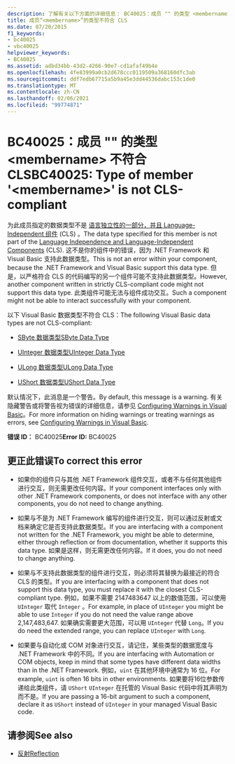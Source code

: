 ```yaml
---
description: 了解有关以下方面的详细信息： BC40025：成员 "" 的类型 <membername> 不符合 CLS
title: 成员“<membername>”的类型不符合 CLS
ms.date: 07/20/2015
f1_keywords:
- bc40025
- vbc40025
helpviewer_keywords:
- BC40025
ms.assetid: adbd34bb-43d2-4266-90e7-cd1afaf49b4e
ms.openlocfilehash: 4fe83999a0cb2d678ccc0119509a368160dfc3ab
ms.sourcegitcommit: ddf7edb67715a5b9a45e3dd44536dabc153c1de0
ms.translationtype: MT
ms.contentlocale: zh-CN
ms.lasthandoff: 02/06/2021
ms.locfileid: "99774871"
---
```

# <a name="bc40025-type-of-member-membername-is-not-cls-compliant"></a><span data-ttu-id="c7a84-103">BC40025：成员 "" 的类型 \<membername> 不符合 CLS</span><span class="sxs-lookup"><span data-stu-id="c7a84-103">BC40025: Type of member '\<membername>' is not CLS-compliant</span></span>

<span data-ttu-id="c7a84-104">为此成员指定的数据类型不是 [语言独立性的一部分，并且 Language-Independent 组件](../../../standard/language-independence-and-language-independent-components.md) (CLS) 。</span><span class="sxs-lookup"><span data-stu-id="c7a84-104">The data type specified for this member is not part of the [Language Independence and Language-Independent Components](../../../standard/language-independence-and-language-independent-components.md) (CLS).</span></span> <span data-ttu-id="c7a84-105">这不是你的组件中的错误，因为 .NET Framework 和 Visual Basic 支持此数据类型。</span><span class="sxs-lookup"><span data-stu-id="c7a84-105">This is not an error within your component, because the .NET Framework and Visual Basic support this data type.</span></span> <span data-ttu-id="c7a84-106">但是，以严格符合 CLS 的代码编写的另一个组件可能不支持此数据类型。</span><span class="sxs-lookup"><span data-stu-id="c7a84-106">However, another component written in strictly CLS-compliant code might not support this data type.</span></span> <span data-ttu-id="c7a84-107">此类组件可能无法与组件成功交互。</span><span class="sxs-lookup"><span data-stu-id="c7a84-107">Such a component might not be able to interact successfully with your component.</span></span>

 <span data-ttu-id="c7a84-108">以下 Visual Basic 数据类型不符合 CLS：</span><span class="sxs-lookup"><span data-stu-id="c7a84-108">The following Visual Basic data types are not CLS-compliant:</span></span>

- [<span data-ttu-id="c7a84-109">SByte 数据类型</span><span class="sxs-lookup"><span data-stu-id="c7a84-109">SByte Data Type</span></span>](../data-types/sbyte-data-type.md)

- [<span data-ttu-id="c7a84-110">UInteger 数据类型</span><span class="sxs-lookup"><span data-stu-id="c7a84-110">UInteger Data Type</span></span>](../data-types/uinteger-data-type.md)

- [<span data-ttu-id="c7a84-111">ULong 数据类型</span><span class="sxs-lookup"><span data-stu-id="c7a84-111">ULong Data Type</span></span>](../data-types/ulong-data-type.md)

- [<span data-ttu-id="c7a84-112">UShort 数据类型</span><span class="sxs-lookup"><span data-stu-id="c7a84-112">UShort Data Type</span></span>](../data-types/ushort-data-type.md)

 <span data-ttu-id="c7a84-113">默认情况下，此消息是一个警告。</span><span class="sxs-lookup"><span data-stu-id="c7a84-113">By default, this message is a warning.</span></span> <span data-ttu-id="c7a84-114">有关隐藏警告或将警告视为错误的详细信息，请参见 [Configuring Warnings in Visual Basic](/visualstudio/ide/configuring-warnings-in-visual-basic)。</span><span class="sxs-lookup"><span data-stu-id="c7a84-114">For more information on hiding warnings or treating warnings as errors, see [Configuring Warnings in Visual Basic](/visualstudio/ide/configuring-warnings-in-visual-basic).</span></span>

 <span data-ttu-id="c7a84-115">**错误 ID：** BC40025</span><span class="sxs-lookup"><span data-stu-id="c7a84-115">**Error ID:** BC40025</span></span>

## <a name="to-correct-this-error"></a><span data-ttu-id="c7a84-116">更正此错误</span><span class="sxs-lookup"><span data-stu-id="c7a84-116">To correct this error</span></span>

- <span data-ttu-id="c7a84-117">如果你的组件只与其他 .NET Framework 组件交互，或者不与任何其他组件进行交互，则无需更改任何内容。</span><span class="sxs-lookup"><span data-stu-id="c7a84-117">If your component interfaces only with other .NET Framework components, or does not interface with any other components, you do not need to change anything.</span></span>

- <span data-ttu-id="c7a84-118">如果与不是为 .NET Framework 编写的组件进行交互，则可以通过反射或文档来确定它是否支持此数据类型。</span><span class="sxs-lookup"><span data-stu-id="c7a84-118">If you are interfacing with a component not written for the .NET Framework, you might be able to determine, either through reflection or from documentation, whether it supports this data type.</span></span> <span data-ttu-id="c7a84-119">如果是这样，则无需更改任何内容。</span><span class="sxs-lookup"><span data-stu-id="c7a84-119">If it does, you do not need to change anything.</span></span>

- <span data-ttu-id="c7a84-120">如果与不支持此数据类型的组件进行交互，则必须将其替换为最接近的符合 CLS 的类型。</span><span class="sxs-lookup"><span data-stu-id="c7a84-120">If you are interfacing with a component that does not support this data type, you must replace it with the closest CLS-compliant type.</span></span> <span data-ttu-id="c7a84-121">例如，如果不需要 2147483647 以上的数值范围，可以使用 `UInteger` 取代 `Integer` 。</span><span class="sxs-lookup"><span data-stu-id="c7a84-121">For example, in place of `UInteger` you might be able to use `Integer` if you do not need the value range above 2,147,483,647.</span></span> <span data-ttu-id="c7a84-122">如果确实需要更大范围，可以用 `UInteger` 代替 `Long`。</span><span class="sxs-lookup"><span data-stu-id="c7a84-122">If you do need the extended range, you can replace `UInteger` with `Long`.</span></span>

- <span data-ttu-id="c7a84-123">如果要与自动化或 COM 对象进行交互，请记住，某些类型的数据宽度与 .NET Framework 中的不同。</span><span class="sxs-lookup"><span data-stu-id="c7a84-123">If you are interfacing with Automation or COM objects, keep in mind that some types have different data widths than in the .NET Framework.</span></span> <span data-ttu-id="c7a84-124">例如，`uint` 在其他环境中通常为 16 位。</span><span class="sxs-lookup"><span data-stu-id="c7a84-124">For example, `uint` is often 16 bits in other environments.</span></span> <span data-ttu-id="c7a84-125">如果要将16位参数传递给此类组件，请 `UShort` `UInteger` 在托管的 Visual Basic 代码中将其声明为而不是。</span><span class="sxs-lookup"><span data-stu-id="c7a84-125">If you are passing a 16-bit argument to such a component, declare it as `UShort` instead of `UInteger` in your managed Visual Basic code.</span></span>

## <a name="see-also"></a><span data-ttu-id="c7a84-126">请参阅</span><span class="sxs-lookup"><span data-stu-id="c7a84-126">See also</span></span>

- [<span data-ttu-id="c7a84-127">反射</span><span class="sxs-lookup"><span data-stu-id="c7a84-127">Reflection</span></span>](../../../framework/reflection-and-codedom/reflection.md)
